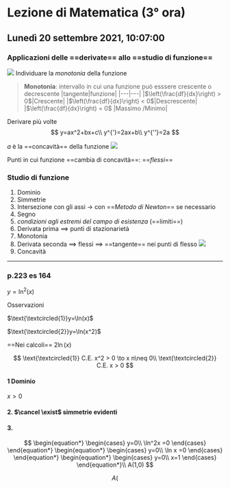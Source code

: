 # Lezione di Matematica (3° ora)
## Lunedì 20 settembre 2021, 10:07:00
### Applicazioni delle ==derivate== allo ==studio di funzione==
![](https://i.imgur.com/vrpCbq7.jpg)
Individuare la _monotonia_ della funzione

> **Monotonia**: intervallo in cui una funzione può esssere crescente o decrescente
> |tangente|funzione|
> |---|---|
> |$\left(\frac{df}{dx}\right) > 0$|Crescente|
> |$\left(\frac{df}{dx}\right) < 0$|Descrescente|
> |$\left(\frac{df}{dx}\right) = 0$ |Massimo /Minimo|

Derivare più volte
$$
y=ax^2+bx+c\\
y^{'}=2ax+b\\
y^{''}=2a
$$

$a$ è la ==concavità== della funzione
![](https://i.imgur.com/Ke1hZ55.jpg)


Punti in cui funzione ==cambia di concavità==: ==$flessi$==


### Studio di funzione
1. Dominio
2. Simmetrie
3. Intersezione con gli assi $\to$ con ==_Metodo di Newton_== se necessario
4. Segno
5. _condizioni agli estremi del campo di esistenza_ (==limiti==)
6. Derivata prima $\implies$ punti di stazionarietà
7. Monotonia
8. Derivata seconda $\implies$ flessi $\implies$ ==tangente== nei punti di flesso
![](https://i.imgur.com/szi250N.jpg)
9. Concavità

 ---
 ### p.223 es 164
 
 $y=\ln^2(x)$

Osservazioni

$\text{\textcircled{1}}y=\ln(x)$


$\text{\textcircled{2}}y=\ln(x^2)$

==Nei calcoli== $2\ln(x)$

$$
\text{\textcircled{1}} C.E. x^2 > 0 \to x n\neq 0\\
\text{\textcircled{2}} C.E. x > 0
$$

#### $1$ Dominio

$x > 0$

#### 2. $\cancel \exist$ simmetrie evidenti

#### 3.
$$
\begin{equation*} \begin{cases} 
y=0\\
\ln^2x =0
\end{cases} \end{equation*}
\begin{equation*} \begin{cases} 
y=0\\
\ln x =0
 \end{cases} \end{equation*}
 \begin{equation*} \begin{cases} 
y=0\\
x=1
\end{cases} \end{equation*}\\
A(1,0)
$$

$$
A(
$$
<!--stackedit_data:
eyJoaXN0b3J5IjpbMjA3Mzc5ODc1OSwxNTEzNDQ2NDUwLDE1MT
M0NDY0NTAsMTU1MzY3ODQyNSw2Njc5NTc0NjgsMTc4NzA4OTY5
NCw2MDc0MjU5NywtODU1NDQzMzIxLC02MTMyNDIzMjJdfQ==
-->